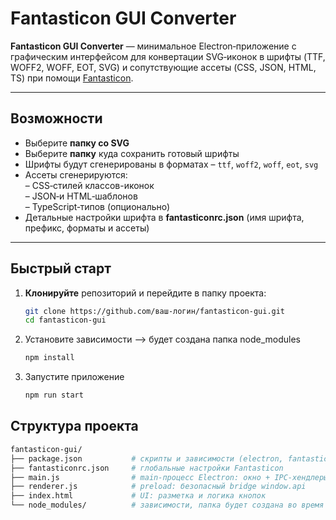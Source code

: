 # Fantasticon GUI Converter

**Fantasticon GUI Converter** — минимальное Electron‑приложение с графическим интерфейсом для конвертации SVG‑иконок в шрифты (TTF, WOFF2, WOFF, EOT, SVG) и сопутствующие ассеты (CSS, JSON, HTML, TS) при помощи [Fantasticon](https://github.com/tomhodgins/fantasticon).

---

## Возможности

- Выберите **папку со SVG** 
- Выберите **папку** куда сохранить готовый шрифты 
- Шрифты будут сгенерированы в форматах
  – `ttf`, `woff2`, `woff`, `eot`, `svg`  
- Ассеты сгенерируются:  
  – CSS‑стилей классов-иконок  
  – JSON‑и HTML‑шаблонов  
  – TypeScript‑типов (опционально)
- Детальные настройки шрифта в **fantasticonrc.json** (имя шрифта, префикс, форматы и ассеты)

---

## Быстрый старт

1. **Клонируйте** репозиторий и перейдите в папку проекта:
   ```bash
   git clone https://github.com/ваш-логин/fantasticon-gui.git
   cd fantasticon-gui
2. Установите зависимости --> будет создана папка node_modules
   ```bash
   npm install
3. Запустите приложение
   ```bash
   npm run start

## Структура проекта
```bash
fantasticon-gui/
├── package.json           # скрипты и зависимости (electron, fantasticon)
├── fantasticonrc.json     # глобальные настройки Fantasticon
├── main.js                # main‑процесс Electron: окно + IPC‑хендлеры
├── renderer.js            # preload: безопасный bridge window.api
├── index.html             # UI: разметка и логика кнопок
└── node_modules/          # зависимости, папка будет создана во время второго шага




